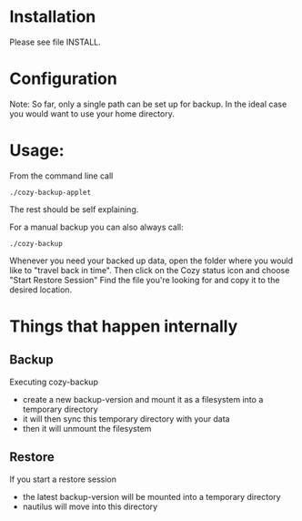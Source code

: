 Installation
=============

Please see file INSTALL.

Configuration
==============

Note: So far, only a single path can be set up for backup. In the ideal case you
would want to use your home directory.


Usage:
=======

From the command line call

    ./cozy-backup-applet
    
The rest should be self explaining.

For a manual backup you can also always call:

    ./cozy-backup


Whenever you need your backed up data, open the folder where you would like to
"travel back in time". Then click on the Cozy status icon and choose "Start
Restore Session" Find the file you're looking for and copy it to the desired
location.

Things that happen internally
==============================

Backup
-------

Executing cozy-backup
- create a new backup-version and mount it as a filesystem into a temporary directory
- it will then sync this temporary directory with your data
- then it will unmount the filesystem

Restore
--------

If you start a restore session
- the latest backup-version will be mounted into a temporary directory
- nautilus will move into this directory
